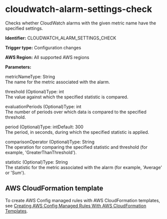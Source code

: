 # cloudwatch\-alarm\-settings\-check<a name="cloudwatch-alarm-settings-check"></a>

Checks whether CloudWatch alarms with the given metric name have the specified settings\. 

**Identifier:** CLOUDWATCH\_ALARM\_SETTINGS\_CHECK

**Trigger type:** Configuration changes

**AWS Region:** All supported AWS regions

**Parameters:**

metricNameType: String  
The name for the metric associated with the alarm\.

threshold \(Optional\)Type: int  
The value against which the specified statistic is compared\.

evaluationPeriods \(Optional\)Type: int  
The number of periods over which data is compared to the specified threshold\.

period \(Optional\)Type: intDefault: 300  
The period, in seconds, during which the specified statistic is applied\.

comparisonOperator \(Optional\)Type: String  
The operation for comparing the specified statistic and threshold \(for example, 'GreaterThanThreshold'\)\.

statistic \(Optional\)Type: String  
The statistic for the metric associated with the alarm \(for example, 'Average' or 'Sum'\)\.

## AWS CloudFormation template<a name="w2aac12c31c27b9d101c15"></a>

To create AWS Config managed rules with AWS CloudFormation templates, see [Creating AWS Config Managed Rules With AWS CloudFormation Templates](aws-config-managed-rules-cloudformation-templates.md)\.